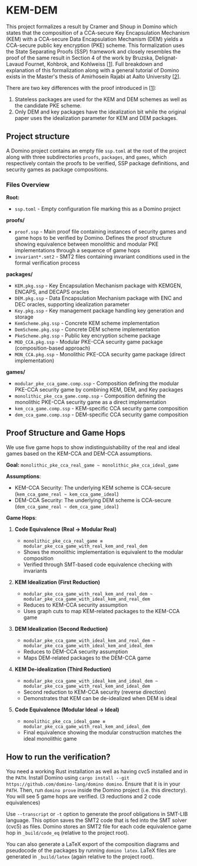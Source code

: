 # KEM-DEM

This project formalizes a result by Cramer and Shoup in
Domino which states that the composition of a CCA-secure Key Encapsulation
Mechanism (KEM) with a CCA-secure Data Encapsulation Mechanism (DEM) yields a
CCA-secure public key encryption (PKE) scheme. This formalization uses the
State Separating Proofs (SSP) framework and closely resembles the proof of the
same result in Section 4 of the work by Bruzska, Delignat-Lavaud Fournet,
Kohbrok, and Kohlweiss [[1]]. Full breakdown and explanation of this
formalization along with a general tutorial of Domino exists in the
Master's thesis of Amirhosein Rajabi at Aalto University [[2]].

There are two key differences with the proof introduced in [[1]]:

1. Stateless packages are used for the KEM and DEM schemes as well as the
   candidate PKE scheme.
2. Only DEM and key packages have the idealization bit while the original paper
   uses the idealization parameter for KEM and DEM packages.

[1]: https://eprint.iacr.org/2018/306
[2]: https://aaltodoc.aalto.fi/items/d68b77e6-3396-4728-9c05-88a9ca90398f

## Project structure

A Domino project contains an empty file `ssp.toml` at the root of the project
along with three subdirectories `proofs`, `packages`, and `games`, which
respectively contain the proofs to be verified, SSP package definitions, and
security games as package compositions.

### Files Overview

**Root:**
- `ssp.toml` - Empty configuration file marking this as a Domino project

**proofs/**
- `proof.ssp` - Main proof file containing instances of security games and game hops to be verified by Domino. Defines the proof structure showing equivalence between monolithic and modular PKE implementations through a sequence of game hops
- `invariant*.smt2` - SMT2 files containing invariant conditions used in the formal verification process

**packages/**
- `KEM.pkg.ssp` - Key Encapsulation Mechanism package with KEMGEN, ENCAPS, and DECAPS oracles
- `DEM.pkg.ssp` - Data Encapsulation Mechanism package with ENC and DEC oracles, supporting idealization parameter
- `Key.pkg.ssp` - Key management package handling key generation and storage
- `KemScheme.pkg.ssp` - Concrete KEM scheme implementation
- `DemScheme.pkg.ssp` - Concrete DEM scheme implementation
- `PkeScheme.pkg.ssp` - Public key encryption scheme package
- `MOD_CCA.pkg.ssp` - Modular PKE-CCA security game package (composition-based approach)
- `MON_CCA.pkg.ssp` - Monolithic PKE-CCA security game package (direct implementation)

**games/**
- `modular_pke_cca_game.comp.ssp` - Composition defining the modular PKE-CCA security game by combining KEM, DEM, and Key packages
- `monolithic_pke_cca_game.comp.ssp` - Composition defining the monolithic PKE-CCA security game as a direct implementation
- `kem_cca_game.comp.ssp` - KEM-specific CCA security game composition
- `dem_cca_game.comp.ssp` - DEM-specific CCA security game composition

## Proof Structure and Game Hops

We use five game hops to show indistinguishability of the real and ideal games based on the KEM-CCA and DEM-CCA assumptions.

**Goal:** `monolithic_pke_cca_real_game ~ monolithic_pke_cca_ideal_game`

**Assumptions**:

- KEM-CCA Security: The underlying KEM scheme is CCA-secure (`kem_cca_game_real ~ kem_cca_game_ideal`)
- DEM-CCA Security: The underlying DEM scheme is CCA-secure (`dem_cca_game_real ~ dem_cca_game_ideal`)

**Game Hops**:

1. **Code Equivalence (Real → Modular Real)**
   - `monolithic_pke_cca_real_game ≡ modular_pke_cca_game_with_real_kem_and_real_dem`
   - Shows the monolithic implementation is equivalent to the modular composition
   - Verified through SMT-based code equivalence checking with invariants

2. **KEM Idealization (First Reduction)**
   - `modular_pke_cca_game_with_real_kem_and_real_dem ~ modular_pke_cca_game_with_ideal_kem_and_real_dem`
   - Reduces to KEM-CCA security assumption
   - Uses graph cuts to map KEM-related packages to the KEM-CCA game

3. **DEM Idealization (Second Reduction)**
   - `modular_pke_cca_game_with_ideal_kem_and_real_dem ~ modular_pke_cca_game_with_ideal_kem_and_ideal_dem`
   - Reduces to DEM-CCA security assumption
   - Maps DEM-related packages to the DEM-CCA game

4. **KEM De-idealization (Third Reduction)**
   - `modular_pke_cca_game_with_ideal_kem_and_ideal_dem ~ modular_pke_cca_game_with_real_kem_and_ideal_dem`
   - Second reduction to KEM-CCA security (reverse direction)
   - Demonstrates that KEM can be de-idealized when DEM is ideal

5. **Code Equivalence (Modular Ideal → Ideal)**
   - `monolithic_pke_cca_ideal_game ≡ modular_pke_cca_game_with_real_kem_and_ideal_dem`
   - Final equivalence showing the modular construction matches the ideal monolithic game

## How to run the verification?

You need a working Rust installation as well as having cvc5 installed and in the `PATH`.
Install Domino using `cargo install --git https://github.com/domino-lang/domino domino`.
Ensure that it is in your `PATH`. Then, run `domino prove` inside the Domino project (i.e. this directory).
You will see 5 game hops are verified. (3 reductions and 2 code equivalences)

Use `--transcript` or `-t` option to generate the proof obligations in SMT-LIB language.
This option saves the SMT2 code that is fed into the SMT solver (cvc5) as files.
Domino stores an SMT2 file for each code equivalence game hop in `_build/code_eq`
(relative to the project root).

You can also generate a LaTeX export of the composition diagrams and pseudocode of
the packages by running `domino latex`. LaTeX files are generated in `_build/latex`
(again relative to the project root).
